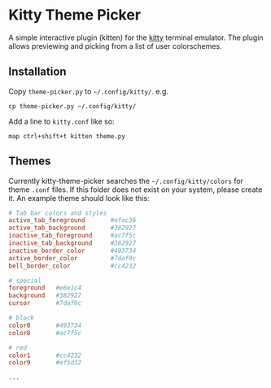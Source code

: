 # Kitty Theme Picker

A simple interactive plugin (kitten) for the [kitty][] terminal emulator.
The plugin allows previewing and picking from a list of user colorschemes.

## Installation

Copy `theme-picker.py` to `~/.config/kitty/`. e.g.

```
cp theme-picker.py ~/.config/kitty/
```

Add a line to `kitty.conf` like so:

```
map ctrl+shift+t kitten theme.py
```

## Themes

Currently kitty-theme-picker searches the `~/.config/kitty/colors` for theme `.conf` files. If this folder does not exist on your system, please create it. An example theme should look like this:

``` conf
# Tab bar colors and styles
active_tab_foreground       #efac36
active_tab_background       #382927
inactive_tab_foreground     #ac7f5c
inactive_tab_background     #382927
inactive_border_color       #493734
active_border_color         #7daf9c
bell_border_color           #cc4232

# special
foreground   #e6e1c4
background   #382927
cursor       #7daf9c

# black
color0       #493734
color8       #ac7f5c

# red
color1       #cc4232
color9       #ef5d32

...
```

[kitty]: https://github.com/kovidgoyal/kitty
